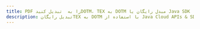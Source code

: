 ---title: PDF را به  تبدیل کنیدDOTM، TEX به DOTM مبدل رایگان یا Java SDKdescription: تبدیل رایگانTEX به DOTM با استفاده از Java Cloud APIs & SDK همچنین اسناد PDF را در Cloud ایجاد، ویرایش و رندر کنید.---